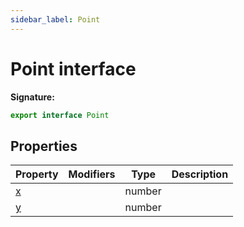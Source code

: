 ```yaml
---
sidebar_label: Point
---
```


# Point interface

**Signature:**

```typescript
export interface Point
```

## Properties

| Property                    | Modifiers | Type   | Description |
| --------------------------- | --------- | ------ | ----------- |
| [x](./puppeteer.point.x.md) |           | number |             |
| [y](./puppeteer.point.y.md) |           | number |             |
